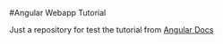 #Angular Webapp Tutorial

Just a repository for test the tutorial from [Angular Docs](https://docs.angularjs.org)
